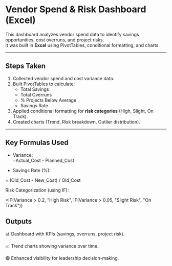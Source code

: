 # Vendor Spend & Risk Dashboard (Excel)

This dashboard analyzes vendor spend data to identify savings opportunities, cost overruns, and project risks.  
It was built in **Excel** using PivotTables, conditional formatting, and charts.

---

## Steps Taken
1. Collected vendor spend and cost variance data.
2. Built PivotTables to calculate:
   - Total Savings
   - Total Overruns
   - % Projects Below Average
   - Savings Rate
3. Applied conditional formatting for **risk categories** (High, Slight, On Track).
4. Created charts (Trend, Risk breakdown, Outlier distribution).

---

## Key Formulas Used
- Variance:  
  =Actual_Cost - Planned_Cost

- Savings Rate (%):

= (Old_Cost - New_Cost) / Old_Cost

Risk Categorization (using IF):

=IF(Variance > 0.2, "High Risk", IF(Variance > 0.05, "Slight Risk", "On Track"))

## Outputs

📊 Dashboard with KPIs (savings, overruns, project risk).

📈 Trend charts showing variance over time.

🟢 Enhanced visibility for leadership decision-making.

